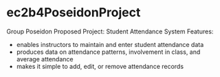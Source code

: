 # ec2b4PoseidonProject
Group Poseidon
Proposed Project: Student Attendance System
Features:
- enables instructors to maintain and enter student attendance data
- produces data on attendance patterns, involvement in class, and average attendance
- makes it simple to add, edit, or remove attendance records
